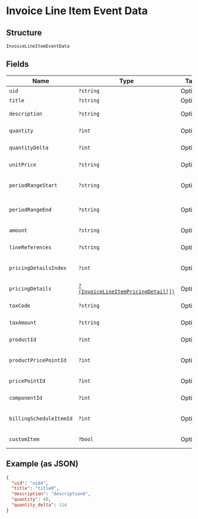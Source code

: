 
# Invoice Line Item Event Data

## Structure

`InvoiceLineItemEventData`

## Fields

| Name | Type | Tags | Description | Getter | Setter |
|  --- | --- | --- | --- | --- | --- |
| `uid` | `?string` | Optional | - | getUid(): ?string | setUid(?string uid): void |
| `title` | `?string` | Optional | - | getTitle(): ?string | setTitle(?string title): void |
| `description` | `?string` | Optional | - | getDescription(): ?string | setDescription(?string description): void |
| `quantity` | `?int` | Optional | - | getQuantity(): ?int | setQuantity(?int quantity): void |
| `quantityDelta` | `?int` | Optional | - | getQuantityDelta(): ?int | setQuantityDelta(?int quantityDelta): void |
| `unitPrice` | `?string` | Optional | - | getUnitPrice(): ?string | setUnitPrice(?string unitPrice): void |
| `periodRangeStart` | `?string` | Optional | - | getPeriodRangeStart(): ?string | setPeriodRangeStart(?string periodRangeStart): void |
| `periodRangeEnd` | `?string` | Optional | - | getPeriodRangeEnd(): ?string | setPeriodRangeEnd(?string periodRangeEnd): void |
| `amount` | `?string` | Optional | - | getAmount(): ?string | setAmount(?string amount): void |
| `lineReferences` | `?string` | Optional | - | getLineReferences(): ?string | setLineReferences(?string lineReferences): void |
| `pricingDetailsIndex` | `?int` | Optional | - | getPricingDetailsIndex(): ?int | setPricingDetailsIndex(?int pricingDetailsIndex): void |
| `pricingDetails` | [`?(InvoiceLineItemPricingDetail[])`](../../doc/models/invoice-line-item-pricing-detail.md) | Optional | - | getPricingDetails(): ?array | setPricingDetails(?array pricingDetails): void |
| `taxCode` | `?string` | Optional | - | getTaxCode(): ?string | setTaxCode(?string taxCode): void |
| `taxAmount` | `?string` | Optional | - | getTaxAmount(): ?string | setTaxAmount(?string taxAmount): void |
| `productId` | `?int` | Optional | - | getProductId(): ?int | setProductId(?int productId): void |
| `productPricePointId` | `?int` | Optional | - | getProductPricePointId(): ?int | setProductPricePointId(?int productPricePointId): void |
| `pricePointId` | `?int` | Optional | - | getPricePointId(): ?int | setPricePointId(?int pricePointId): void |
| `componentId` | `?int` | Optional | - | getComponentId(): ?int | setComponentId(?int componentId): void |
| `billingScheduleItemId` | `?int` | Optional | - | getBillingScheduleItemId(): ?int | setBillingScheduleItemId(?int billingScheduleItemId): void |
| `customItem` | `?bool` | Optional | - | getCustomItem(): ?bool | setCustomItem(?bool customItem): void |

## Example (as JSON)

```json
{
  "uid": "uid4",
  "title": "title0",
  "description": "description6",
  "quantity": 40,
  "quantity_delta": 114
}
```

